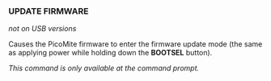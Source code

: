 

### UPDATE FIRMWARE

*not on USB versions*

Causes the PicoMite firmware to enter the firmware update mode (the same as applying power while holding down the **BOOTSEL** button). 

*This command is only available at the command prompt.*